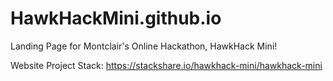 # HawkHackMini.github.io
Landing Page for Montclair's Online Hackathon, HawkHack Mini!

Website Project Stack: https://stackshare.io/hawkhack-mini/hawkhack-mini

